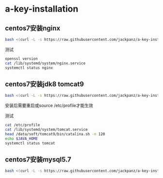 # a-key-installation

## centos7安装nginx
```bash
bash <(curl -L -s https://raw.githubusercontent.com/jackpanz/a-key-installation/master/centos7-tengine.sh)
```

测试
```bash
openssl version
cat /lib/systemd/system/nginx.service
systemctl status nginx
```

## centos7安装jdk8 tomcat9
```bash
bash <(curl -L -s https://raw.githubusercontent.com/jackpanz/a-key-installation/master/centos7-jdk8-tomcat9.sh)
```

安装后需要重启或source /etc/profile才能生效

测试
```bash
cat /etc/profile
cat /lib/systemd/system/tomcat.service
head /data/soft/tomcat9/bin/catalina.sh -n 120
echo $JAVA_HOME
systemctl status tomcat
```
## centos7安装mysql5.7
```bash
bash <(curl -L -s https://raw.githubusercontent.com/jackpanz/a-key-installation/master/centos7-mysql5.7.sh)
```
 
